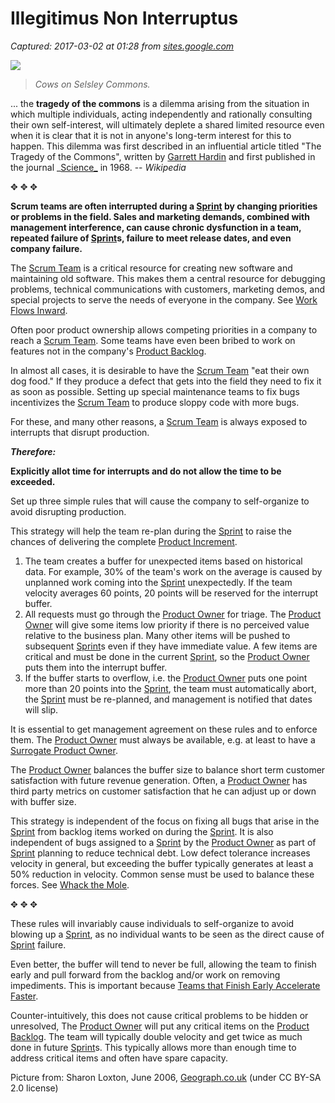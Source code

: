 # Illegitimus Non Interruptus

_Captured: 2017-03-02 at 01:28 from [sites.google.com](https://sites.google.com/a/scrumplop.org/published-patterns/product-organization-pattern-language/illegitimus-non-interruptus?utm_content=buffer384fa&utm_medium=social&utm_source=twitter.com&utm_campaign=buffer)_

![](https://sites.google.com/a/scrumplop.org/published-patterns/_/rsrc/1485968867594/product-organization-pattern-language/illegitimus-non-interruptus/Cows_on_Selsley_Common_-_geograph.org.uk_-_192472.jpg?height=300&width=400)

> _Cows on Selsley Commons._

... the **tragedy of the commons** is a dilemma arising from the situation in which multiple individuals, acting independently and rationally consulting their own self-interest, will ultimately deplete a shared limited resource even when it is clear that it is not in anyone's long-term interest for this to happen. This dilemma was first described in an influential article titled "The Tragedy of the Commons", written by [Garrett Hardin](http://www.google.com/url?q=http%3A%2F%2Fen.wikipedia.org%2Fwiki%2FGarrett_Hardin&sa=D&sntz=1&usg=AFrqEzff4iizb8Poeb7faXb-PT3P1ZjNWA) and first published in the journal _[Science_](http://www.google.com/url?q=http%3A%2F%2Fen.wikipedia.org%2Fwiki%2FScience_%2528journal%2529&sa=D&sntz=1&usg=AFrqEzcJUfqbVDbfqgPSVU8JkNn1P6aADA) in 1968. -- _Wikipedia_

✥ ✥ ✥

**Scrum teams are often interrupted during a [Sprint](https://sites.google.com/a/scrumplop.org/published-patterns/value-stream/sprint) by changing priorities or problems in the field. Sales and marketing demands, combined with management interference, can cause chronic dysfunction in a team, repeated failure of [Sprint](https://sites.google.com/a/scrumplop.org/published-patterns/value-stream/sprint)s, failure to meet release dates, and even company failure.**

The [Scrum Team](https://sites.google.com/a/scrumplop.org/published-patterns/product-organization-pattern-language/scrum-team) is a critical resource for creating new software and maintaining old software. This makes them a central resource for debugging problems, technical communications with customers, marketing demos, and special projects to serve the needs of everyone in the company. See [Work Flows Inward](http://orgpatterns.wikispaces.com/WorkFlowsInward).

Often poor product ownership allows competing priorities in a company to reach a [Scrum Team](https://sites.google.com/a/scrumplop.org/published-patterns/product-organization-pattern-language/scrum-team). Some teams have even been bribed to work on features not in the company's [Product Backlog](https://sites.google.com/a/scrumplop.org/published-patterns/value-stream/product-backlog).

In almost all cases, it is desirable to have the [Scrum Team](https://sites.google.com/a/scrumplop.org/published-patterns/product-organization-pattern-language/scrum-team) "eat their own dog food." If they produce a defect that gets into the field they need to fix it as soon as possible. Setting up special maintenance teams to fix bugs incentivizes the [Scrum Team](https://sites.google.com/a/scrumplop.org/published-patterns/product-organization-pattern-language/scrum-team) to produce sloppy code with more bugs.

For these, and many other reasons, a [Scrum Team](https://sites.google.com/a/scrumplop.org/published-patterns/product-organization-pattern-language/scrum-team) is always exposed to interrupts that disrupt production.

**_Therefore:_**

**Explicitly allot time for interrupts and do not allow the time to be exceeded.**

Set up three simple rules that will cause the company to self-organize to avoid disrupting production.

This strategy will help the team re-plan during the [Sprint](https://sites.google.com/a/scrumplop.org/published-patterns/value-stream/sprint) to raise the chances of delivering the complete [Product Increment](https://sites.google.com/a/scrumplop.org/published-patterns/value-stream/regular-product-increment).

  1. The team creates a buffer for unexpected items based on historical data. For example, 30% of the team's work on the average is caused by unplanned work coming into the [Sprint](https://sites.google.com/a/scrumplop.org/published-patterns/value-stream/sprint) unexpectedly. If the team velocity averages 60 points, 20 points will be reserved for the interrupt buffer.
  2. All requests must go through the [Product Owner](https://sites.google.com/a/scrumplop.org/published-patterns/product-organization-pattern-language/product-owner) for triage. The [Product Owner](https://sites.google.com/a/scrumplop.org/published-patterns/product-organization-pattern-language/product-owner) will give some items low priority if there is no perceived value relative to the business plan. Many other items will be pushed to subsequent [Sprint](https://sites.google.com/a/scrumplop.org/published-patterns/value-stream/sprint)s even if they have immediate value. A few items are critical and must be done in the current [Sprint](https://sites.google.com/a/scrumplop.org/published-patterns/value-stream/sprint), so the [Product Owner](https://sites.google.com/a/scrumplop.org/published-patterns/product-organization-pattern-language/product-owner) puts them into the interrupt buffer.
  3. If the buffer starts to overflow, i.e. the [Product Owner](https://sites.google.com/a/scrumplop.org/published-patterns/product-organization-pattern-language/product-owner) puts one point more than 20 points into the [Sprint](https://sites.google.com/a/scrumplop.org/published-patterns/value-stream/sprint), the team must automatically abort, the [Sprint](https://sites.google.com/a/scrumplop.org/published-patterns/value-stream/sprint) must be re-planned, and management is notified that dates will slip.

It is essential to get management agreement on these rules and to enforce them. The [Product Owner](https://sites.google.com/a/scrumplop.org/published-patterns/product-organization-pattern-language/product-owner) must always be available, e.g. at least to have a [Surrogate Product Owner](https://sites.google.com/a/scrumplop.org/published-patterns/product-organization-pattern-language/surrogate-product-owner).

The [Product Owner](https://sites.google.com/a/scrumplop.org/published-patterns/product-organization-pattern-language/product-owner) balances the buffer size to balance short term customer satisfaction with future revenue generation. Often, a [Product Owner](https://sites.google.com/a/scrumplop.org/published-patterns/product-organization-pattern-language/product-owner) has third party metrics on customer satisfaction that he can adjust up or down with buffer size.

This strategy is independent of the focus on fixing all bugs that arise in the [Sprint](https://sites.google.com/a/scrumplop.org/published-patterns/value-stream/sprint) from backlog items worked on during the [Sprint](https://sites.google.com/a/scrumplop.org/published-patterns/value-stream/sprint). It is also independent of bugs assigned to a [Sprint](https://sites.google.com/a/scrumplop.org/published-patterns/value-stream/sprint) by the [Product Owner](https://sites.google.com/a/scrumplop.org/published-patterns/product-organization-pattern-language/product-owner) as part of [Sprint](https://sites.google.com/a/scrumplop.org/published-patterns/value-stream/sprint) planning to reduce technical debt. Low defect tolerance increases velocity in general, but exceeding the buffer typically generates at least a 50% reduction in velocity. Common sense must be used to balance these forces. See [Whack the Mole](https://sites.google.com/a/scrumplop.org/published-patterns/value-stream/whack-the-mole).

✥ ✥ ✥

These rules will invariably cause individuals to self-organize to avoid blowing up a [Sprint](https://sites.google.com/a/scrumplop.org/published-patterns/value-stream/sprint), as no individual wants to be seen as the direct cause of [Sprint](https://sites.google.com/a/scrumplop.org/published-patterns/value-stream/sprint) failure.

Even better, the buffer will tend to never be full, allowing the team to finish early and pull forward from the backlog and/or work on removing impediments. This is important because [Teams that Finish Early Accelerate Faster](https://sites.google.com/a/scrumplop.org/published-patterns/retrospective-pattern-language/teams-that-finish-early-accelerate-faster).

Counter-intuitively, this does not cause critical problems to be hidden or unresolved, The [Product Owner](https://sites.google.com/a/scrumplop.org/published-patterns/product-organization-pattern-language/product-owner) will put any critical items on the [Product Backlog](https://sites.google.com/a/scrumplop.org/published-patterns/value-stream/product-backlog). The team will typically double velocity and get twice as much done in future [Sprint](https://sites.google.com/a/scrumplop.org/published-patterns/value-stream/sprint)s. This typically allows more than enough time to address critical items and often have spare capacity.

Picture from: Sharon Loxton, June 2006, [Geograph.co.uk](http://www.geograph.org.uk/photo/192472) (under CC BY-SA 2.0 license)
